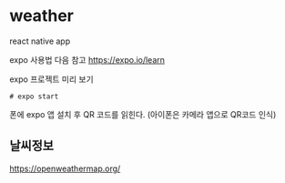 weather
================
react native app 

expo 사용법 다음 참고
https://expo.io/learn

expo 프로젝트 미리 보기

    # expo start

폰에 expo 앱 설치 후 QR 코드를 읽힌다. (아이폰은 카메라 앱으로 QR코드 인식)

날씨정보
------
https://openweathermap.org/ 